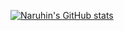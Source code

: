 [![Naruhin's GitHub stats](https://github-readme-stats.vercel.app/api?username=naruhin)](https://github.com/anuraghazra/github-readme-stats)
